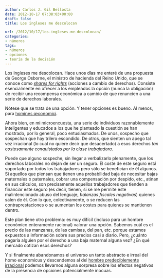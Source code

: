 ```yaml
---
author: Carlos J. Gil Bellosta
date: 2012-10-17 07:38:03+00:00
draft: false
title: Los ingleses me descolocan

url: /2012/10/17/los-ingleses-me-descolocan/
categories:
- números
tags:
- números
- opciones
- teoría de la decisión
---
```


Los ingleses me descolocan. Hace unos días me enteré de una propuesta de George Osborne, el ministro de hacienda del Reino Unido, que se conoce como _[shares for rights](http://www.guardian.co.uk/politics/2012/oct/08/george-osborne-shares-rights-scheme)_ (acciones a cambio de derechos). Consiste esencialmente en ofrecer a los empleados la opción (nunca la obligación) de recibir una recompensa económica a cambio de que renuncien a una serie de derechos laborales.

Nótese que se trata de una opción. Y tener opciones es bueno. Al menos, para [homines œconomici](http://en.wikipedia.org/wiki/Homo_economicus).

Ahora bien, en mi microencuesta, una serie de individuos razonablemente inteligentes y educados a los que he planteado la cuestión se han mostrado, por lo general, poco entusiasmados. De unos, sospecho que sospechan que hay trilero escondido. De otros, que sienten un apego tal vez irracional (lo cual no quiere decir que desacertado) a esos derechos _tan costosamente conquistados por la clase trabajadora_.

Puede que alguno sospeche, sin llegar a verbalizarlo plenamente, que los derechos laborales no dejan de ser un seguro. El coste de este seguro está soportado por todos los trabajadores pero sólo se benefician de él algunos. Si aquellos que piensan que tienen una probabilidad baja de necesitar bajas maternales o paternales, cobrar una compensación por despido, etc., atinan en sus cálculos, son precisamente aquellos trabajadores que tienden a financiar este seguro (es decir, tienen, si se me permite este malintencionado abuso del lenguaje, _balanzas fiscales negativas_) quienes salen de él. Con lo que, colectivamente, o se reducen las contraprestaciones o se aumentan los costes para quienes se mantienen dentro.

Este plan tiene otro problema: es muy difícil (incluso para un hombre económico enteramente racional) valorar una opción. Sabemos cuál es el precio de las manzanas, de las camisas, del pan, etc. porque estamos expuestos a información sobre sus precios casi a diario. Pero, ¿cuánto pagaría alguien por el derecho a una baja maternal alguna vez? ¿En qué mercado cotizan esos derechos?

Y si finalmente abandonamos el universo un tanto abstracto e irreal del homo economicus y descendemos al del [hombre predeciblemente irracional](http://en.wikipedia.org/wiki/Predictably_Irrational) podemos llevarnos alguna sorpresa sobre los efectos negativos de la presencia de opciones potencialmente inocuas.
